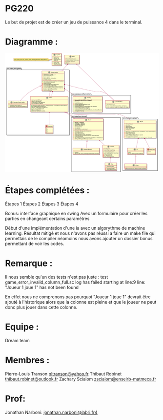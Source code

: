 # PG220
Le but de projet est de créer un jeu de puissance 4 dans le terminal.

# Diagramme :

<img src="./Organisation/diagramme.png">

# Étapes complétées :

Étapes 1
Étapes 2
Étapes 3
Étapes 4

Bonus: interface graphique en swing
Avec un formulaire pour créer les parties en changeant certains paramètres

Début d'une implémentation d'une ia avec un algorythme de machine learning. Résultat mitigé et nous n'avons pas réussi a faire un make file qui permettais de le compiler néamoins nous avons ajouter un dossier bonus permettant de voir les codes.

# Remarque :
Il nous semble qu'un des tests n'est pas juste :
test game_error_invalid_column_full.sc log has failed starting at line:9
line: "Joueur 1 joue 1" has not been found

En effet nous ne comprenons pas pourquoi "Joueur 1 joue 1"  devrait être ajouté à l'historique alors que la colonne est pleine et que le joueur ne peut donc plus jouer dans cette colonne.


# Equipe :
Dream team

# Membres :
 Pierre-Louis Transon
   pltranson@yahoo.fr
 Thibaut Robinet
   thibaut.robinet@outlook.fr
 Zachary Scialom
   zscialom@enseirb-matmeca.fr
   
# Prof: 
Jonathan Narboni:
  jonathan.narboni@labri.fr4
